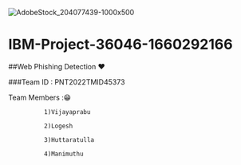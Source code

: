 ![AdobeStock_204077439-1000x500](https://user-images.githubusercontent.com/113415196/202528584-9fec8212-c4db-4ef4-a6b5-5ba98aecb799.jpg)


# IBM-Project-36046-1660292166

##Web Phishing Detection ❤️

###Team ID : PNT2022TMID45373

Team Members :😁
   
              1)Vijayaprabu
   
              2)Logesh
   
              3)Huttaratulla
   
              4)Manimuthu


